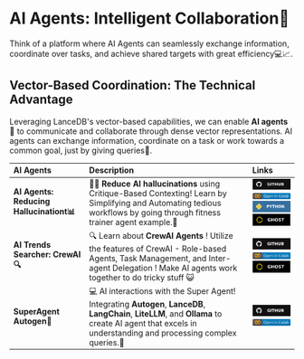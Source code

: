 # AI Agents: Intelligent Collaboration🤖

Think of a platform where AI Agents can seamlessly exchange information, coordinate over tasks, and achieve shared targets with great efficiency💻📈.

## Vector-Based Coordination: The Technical Advantage
Leveraging LanceDB's vector-based capabilities, we can enable **AI agents 🤖** to communicate and collaborate through dense vector representations. AI agents can exchange information, coordinate on a task or work towards a common goal, just by giving queries📝.

| **AI Agents** | **Description** | **Links** |
|:--------------|:----------------|:----------|
| **AI Agents: Reducing Hallucinationt📊** | 🤖💡 **Reduce AI hallucinations** using Critique-Based Contexting! Learn by Simplifying and Automating tedious workflows by going through fitness trainer agent example.💪 | [![Github](../../assets/github.svg)][hullucination_github] <br>[![Open In Collab](../../assets/colab.svg)][hullucination_colab] <br>[![Python](../../assets/python.svg)][hullucination_python] <br>[![Ghost](../../assets/ghost.svg)][hullucination_ghost] |                                                                                                                                                                                                                                                
| **AI Trends Searcher: CrewAI🔍️** | 🔍️ Learn about **CrewAI Agents** ! Utilize the features of CrewAI - Role-based Agents, Task Management, and Inter-agent Delegation ! Make AI agents work together to do tricky stuff 😺| [![Github](../../assets/github.svg)][trend_github] <br>[![Open In Collab](../../assets/colab.svg)][trend_colab] <br>[![Ghost](../../assets/ghost.svg)][trend_ghost] |                                                                                                                                                                                                                                                
| **SuperAgent Autogen🤖** | 💻 AI interactions with the Super Agent! Integrating **Autogen**, **LanceDB**, **LangChain**, **LiteLLM**, and **Ollama** to create AI agent that excels in understanding and processing complex queries.🤖 | [![Github](../../assets/github.svg)][superagent_github] <br>[![Open In Collab](../../assets/colab.svg)][superagent_colab] |


[hullucination_github]: https://github.com/lancedb/vectordb-recipes/blob/main/examples/reducing_hallucinations_ai_agents
[hullucination_colab]: https://colab.research.google.com/github/lancedb/vectordb-recipes/blob/main/examples/reducing_hallucinations_ai_agents/main.ipynb
[hullucination_python]: https://github.com/lancedb/vectordb-recipes/blob/main/examples/reducing_hallucinations_ai_agents/main.py
[hullucination_ghost]: https://blog.lancedb.com/how-to-reduce-hallucinations-from-llm-powered-agents-using-long-term-memory-72f262c3cc1f/

[trend_github]: https://github.com/lancedb/vectordb-recipes/blob/main/examples/AI-Trends-with-CrewAI
[trend_colab]: https://colab.research.google.com/github/lancedb/vectordb-recipes/blob/main/examples/AI-Trends-with-CrewAI/CrewAI_AI_Trends.ipynb 
[trend_ghost]: https://blog.lancedb.com/track-ai-trends-crewai-agents-rag/

[superagent_github]: https://github.com/lancedb/vectordb-recipes/blob/main/examples/SuperAgent_Autogen
[superagent_colab]: https://colab.research.google.com/github/lancedb/vectordb-recipes/blob/main/examples/SuperAgent_Autogen/main.ipynb


